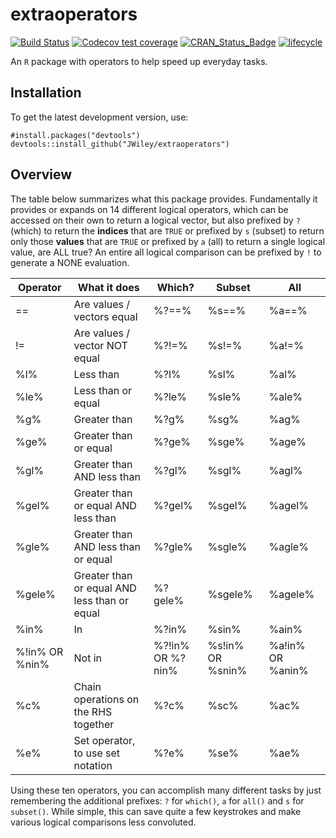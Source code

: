 extraoperators
==============

<!-- badges: start -->
[![Build
Status](https://travis-ci.com/JWiley/extraoperators.svg?branch=master)](https://travis-ci.com/JWiley/extraoperators)
[![Codecov test coverage](https://codecov.io/gh/JWiley/extraoperators/branch/master/graph/badge.svg)](https://codecov.io/gh/JWiley/extraoperators?branch=master)
[![CRAN_Status_Badge](http://www.r-pkg.org/badges/version/extraoperators)](https://cran.r-project.org/package=extraoperators)
[![lifecycle](https://img.shields.io/badge/lifecycle-experimental-orange.svg)](https://www.tidyverse.org/lifecycle/#experimental)
<!-- badges: end -->


An `R` package with operators to help speed up everyday tasks.

Installation
------------

To get the latest development version, use:

```
#install.packages("devtools")
devtools::install_github("JWiley/extraoperators")
```

Overview
--------

The table below summarizes what this package provides. Fundamentally
it provides or expands on 14 different logical operators, which can be accessed on
their own to return a logical vector, but also prefixed by `?` (which)
to return the **indices** that are `TRUE` or prefixed by `s` (subset)
to return only those **values** that are `TRUE` or prefixed by `a`
(all) to return a single logical value, are ALL true? An entire all
logical comparison can be prefixed by `!` to generate a NONE
evaluation.


| Operator       | What it does                                 | Which?           | Subset           | All              |
|----------------|----------------------------------------------|------------------|------------------|------------------|
| ==             | Are values / vectors equal                   | %?==%            | %s==%            | %a==%            |
| !=             | Are values / vector NOT equal                | %?!=%            | %s!=%            | %a!=%            |
| %l%            | Less than                                    | %?l%             | %sl%             | %al%             |
| %le%           | Less than or equal                           | %?le%            | %sle%            | %ale%            |
| %g%            | Greater than                                 | %?g%             | %sg%             | %ag%             |
| %ge%           | Greater than or equal                        | %?ge%            | %sge%            | %age%            |
| %gl%           | Greater than AND less than                   | %?gl%            | %sgl%            | %agl%            |
| %gel%          | Greater than or equal AND less than          | %?gel%           | %sgel%           | %agel%           |
| %gle%          | Greater than AND less than or equal          | %?gle%           | %sgle%           | %agle%           |
| %gele%         | Greater than or equal AND less than or equal | %?gele%          | %sgele%          | %agele%          |
| %in%           | In                                           | %?in%            | %sin%            | %ain%            |
| %!in% OR %nin% | Not in                                       | %?!in% OR %?nin% | %s!in% OR %snin% | %a!in% OR %anin% |
| %c%            | Chain operations on the RHS together         | %?c%             | %sc%             | %ac%             |
| %e%            | Set operator, to use set notation            | %?e%             | %se%             | %ae%             |


Using these ten operators, you can accomplish many different tasks by
just remembering the additional prefixes: `?` for `which()`, `a` for
`all()` and `s` for `subset()`. While simple, this can save quite a
few keystrokes and make various logical comparisons less convoluted.
